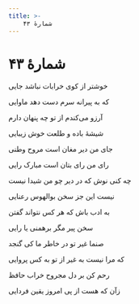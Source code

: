 ```yaml
---
title: >-
    شمارهٔ ۴۳
---
```

# شمارهٔ ۴۳

<div class="b" id="bn1"><div class="m1"><p>خوشتر از کوی خرابات نباشد جایی</p></div>
<div class="m2"><p>که به پیرانه سرم دست دهد ماوایی</p></div></div>
<div class="b" id="bn2"><div class="m1"><p>آرزو می‌کندم از تو چه پنهان دارم</p></div>
<div class="m2"><p>شیشهٔ باده و طلعت خوش زیبایی</p></div></div>
<div class="b" id="bn3"><div class="m1"><p>جای من دیر مغان است مروح وطنی</p></div>
<div class="m2"><p>رای من رای بتان است مبارک رایی</p></div></div>
<div class="b" id="bn4"><div class="m1"><p>چه کنی نوش که در دیر چو من شیدا نیست</p></div>
<div class="m2"><p>نیست این جز سخن بوالهوس رعنایی</p></div></div>
<div class="b" id="bn5"><div class="m1"><p>به ادب باش که هر کس نتواند گفتن</p></div>
<div class="m2"><p>سخن پیر مگر برهمنی یا رایی</p></div></div>
<div class="b" id="bn6"><div class="m1"><p>صنما غیر تو در خاطر ما کی گنجد</p></div>
<div class="m2"><p>که مرا نیست به غیر از تو به کس پروایی</p></div></div>
<div class="b" id="bn7"><div class="m1"><p>رحم کن بر دل مجروح خراب حافظ</p></div>
<div class="m2"><p>زآن که هست از پی امروز یقین فردایی</p></div></div>